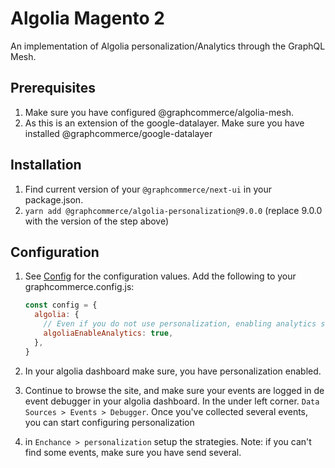 # Algolia Magento 2

An implementation of Algolia personalization/Analytics through the GraphQL Mesh.

## Prerequisites

1. Make sure you have configured @graphcommerce/algolia-mesh.
2. As this is an extension of the google-datalayer. Make sure you have installed
   @graphcommerce/google-datalayer

## Installation

1. Find current version of your `@graphcommerce/next-ui` in your package.json.
2. `yarn add @graphcommerce/algolia-personalization@9.0.0` (replace 9.0.0 with
   the version of the step above)

## Configuration

1. See [Config](./Config.graphqls) for the configuration values. Add the
   following to your graphcommerce.config.js:

   ```js
   const config = {
     algolia: {
       // Even if you do not use personalization, enabling analytics still allows you to track events in Algolia.
       algoliaEnableAnalytics: true,
     },
   }
   ```

2. In your algolia dashboard make sure, you have personalization enabled.
3. Continue to browse the site, and make sure your events are logged in de event
   debugger in your algolia dashboard. In the under left corner.
   `Data Sources > Events > Debugger`. Once you've collected several events, you
   can start configuring personalization
4. in `Enchance > personalization` setup the strategies. Note: if you can't find
   some events, make sure you have send several.
